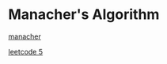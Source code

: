 # Manacher's Algorithm

[manacher](https://www.zhihu.com/question/37289584)

[leetcode 5](https://leetcode-cn.com/problems/longest-palindromic-substring/)
